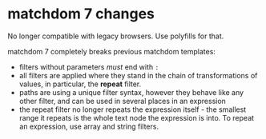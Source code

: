 # matchdom 7 changes

No longer compatible with legacy browsers. Use polyfills for that.

matchdom 7 completely breaks previous matchdom templates:

- filters without parameters *must* end with `:`
- all filters are applied where they stand in the chain of transformations of values,
in particular, the __repeat__ filter.
- paths are using a unique filter syntax, however they behave like any other filter,
and can be used in several places in an expression
- the repeat filter no longer repeats the expression itself - the smallest range it repeats is the whole text node the expression is into. To repeat an expression, use array and string filters.

